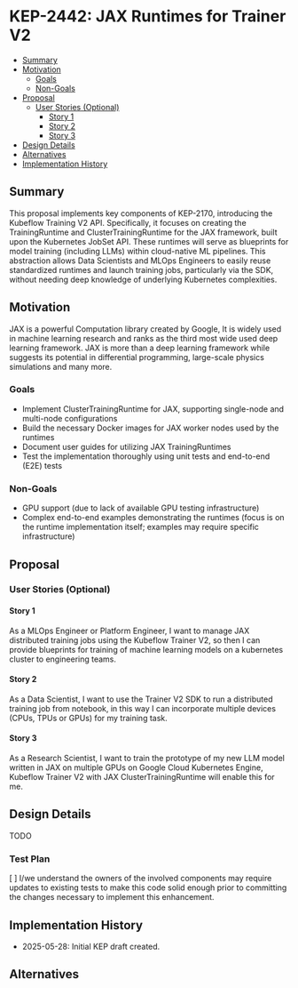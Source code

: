 # KEP-2442: JAX Runtimes for Trainer V2

- [Summary](#summary)
- [Motivation](#motivation)
  - [Goals](#goals)
  - [Non-Goals](#non-goals)
- [Proposal](#proposal)
  - [User Stories (Optional)](#user-stories-optional)
    - [Story 1](#story-1)
    - [Story 2](#story-2)
    - [Story 3](#story-3)
- [Design Details](#design-details)
- [Alternatives](#alternatives)
- [Implementation History](#implementation-history)

## Summary

This proposal implements key components of KEP-2170, introducing the Kubeflow Training V2 API. Specifically, it focuses on creating the TrainingRuntime and ClusterTrainingRuntime for the JAX framework, built upon the Kubernetes JobSet API. These runtimes will serve as blueprints for model training (including LLMs) within cloud-native ML pipelines. This abstraction allows Data Scientists and MLOps Engineers to easily reuse standardized runtimes and launch training jobs, particularly via the SDK, without needing deep knowledge of underlying Kubernetes complexities.

## Motivation

JAX is a powerful Computation library created by Google, It is widely used in machine learning research and ranks as the third most wide used deep learning framework. JAX is more than a deep learning framework while suggests its potential in 
differential programming, large-scale physics simulations and many more. 

### Goals

- Implement ClusterTrainingRuntime for JAX, supporting single-node and multi-node configurations
- Build the necessary Docker images for JAX worker nodes used by the runtimes
- Document user guides for utilizing JAX TrainingRuntimes
- Test the implementation thoroughly using unit tests and end-to-end (E2E) tests

### Non-Goals

- GPU support (due to lack of available GPU testing infrastructure)
- Complex end-to-end examples demonstrating the runtimes (focus is on the runtime implementation itself; examples may require specific infrastructure)

## Proposal

### User Stories (Optional)

#### Story 1

As a MLOps Engineer or Platform Engineer, I want to manage JAX distributed training jobs using the Kubeflow Trainer V2, so then I can provide blueprints for training of machine learning models on a kubernetes cluster to engineering teams.

#### Story 2

As a Data Scientist, I want to use the Trainer V2 SDK to run a distributed training job from notebook, in this way I can incorporate multiple devices (CPUs, TPUs or GPUs) for my training task.

#### Story 3

As a Research Scientist, I want to train the prototype of my new LLM model written in JAX on multiple GPUs on Google Cloud Kubernetes Engine, Kubeflow Trainer V2 with JAX ClusterTrainingRuntime will enable this for me.

## Design Details

TODO

### Test Plan

<!--
The goal is to ensure that we don't accept enhancements with inadequate testing.
All code is expected to have adequate tests (eventually with coverage
expectations). Please adhere to the Kubeflow testing guidelines when drafting this test plan.
-->

[ ] I/we understand the owners of the involved components may require updates to
existing tests to make this code solid enough prior to committing the changes necessary
to implement this enhancement.

## Implementation History

- 2025-05-28: Initial KEP draft created.

## Alternatives

<!--
What other approaches did you consider, and why did you rule them out? These do
not need to be as detailed as the proposal, but should include enough
information to express the idea and why it was not acceptable.
-->